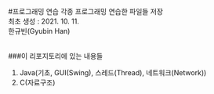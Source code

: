 #프로그래밍 연습
각종 프로그래밍 연습한 파일들 저장<br>
최초 생성 : 2021. 10. 11.<br>
한규빈(Gyubin Han)<br><br>

###이 리포지토리에 있는 내용들
1. Java(기초, GUI(Swing), 스레드(Thread), 네트워크(Network))
2. C(자료구조)
